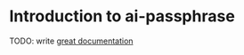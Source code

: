# Introduction to ai-passphrase

TODO: write [great documentation](http://jacobian.org/writing/what-to-write/)
